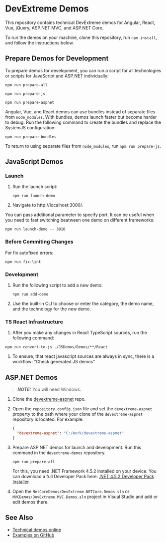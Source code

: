 # DevExtreme Demos
 
This repository contains technical DevExtreme demos for Angular, React, Vue, jQuery, ASP.NET MVC, and ASP.NET Core.

To run the demos on your machine, clone this repository, run `npm install`, and follow the instructions below.

## Prepare Demos for Development

To prepare demos for development, you can run a script for all technologies or scripts for JavaScript and ASP.NET individually:

```
npm run prepare-all
```
```
npm run prepare-js
```
```
npm run prepare-aspnet
```

Angular, Vue, and React demos can use bundles instead of separate files from `node_modules`. With bundles, demos launch faster but become harder to debug. Run the following command to create the bundles and replace the SystemJS configuration:

```
npm run prepare-bundles
```

To return to using separate files from `node_modules`, run `npm run prepare-js`.


## JavaScript Demos

### Launch

1. Run the launch script:

    ```
    npm run launch-demo
    ```

1. Navigate to http://localhost:3000/.

You can pass additional parameter to specify port. It can be useful when you need to fast switching beatween one demo on different frameworks:

```
npm run launch-demo -- 3010
```

### Before Commiting Сhanges

For fix autofixed errors:

```
npm run fix-lint
```

### Development

1. Run the following script to add a new demo:

    ```
    npm run add-demo
    ```

1. Use the built-in CLI to choose or enter the category, the demo name, and the technology for the new demo.

### TS React Infrastructure

1. After you make any changes in React TypeScript sources, run the following command:  

```
npm run convert-to-js ./JSDemos/Demos/**/React
```

1. To ensure, that react javascript sources are always in sync, there is a workflow: "Check generated JS demos"

## ASP.NET Demos

> **_NOTE:_** You will need Windows. 

1. Clone the [devextreme-aspnet](https://github.com/DevExpress/devextreme-aspnet) repo.

1. Open the `repository.config.json` file and set the `devextreme-aspnet` property to the path where your clone of the `devextreme-aspnet` repository is located. For example:

    ```json
    {
      "devextreme-aspnet": "C:/Work/devextreme-aspnet"
    }
    ```

1. Prepare ASP.NET demos for launch and development. Run this command in the `devextreme-demos` repository.
    ```
    npm run prepare-all
    ```
    For this, you need .NET Framework 4.5.2 installed on your device. You can download a full Developer Pack here: [.NET 4.5.2 Developer Pack Installer](https://dotnet.microsoft.com/en-us/download/dotnet-framework/thank-you/net452-developer-pack-offline-installer).

1. Open the `NetCoreDemos/DevExtreme.NETCore.Demos.sln` or `MVCDemos/DevExtreme.MVC.Demos.sln` project in Visual Studio and add or edit demos there.

## See Also

- [Technical demos online](https://js.devexpress.com/Demos/)
- [Examples on GitHub](https://github.com/DevExpress/DevExtreme-examples)
